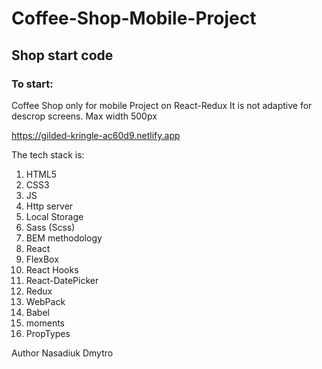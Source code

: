 # Coffee-Shop-Mobile-Project

## Shop start code

### To start:
Coffee Shop only for mobile Project on React-Redux
It is not adaptive for descrop screens. Max width 500px

https://gilded-kringle-ac60d9.netlify.app

The tech stack is:

1. HTML5
2. CSS3
3. JS 
4. Http server
5. Local Storage 
6. Sass (Scss) 
7. BEM methodology
8. React
9. FlexBox
10. React Hooks
11. React-DatePicker
12. Redux
13. WebPack
14. Babel
15. moments
16. PropTypes

Author Nasadiuk Dmytro
